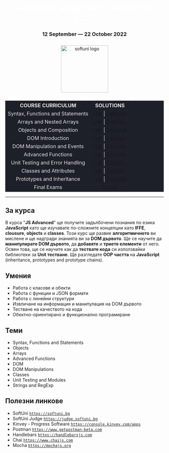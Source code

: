 <div align="center">
<h1 style="color:white">Javascript Advanced - September 2022</h1>
<h3>12 September ― 22 October 2022</h3>
<img src="https://upload.wikimedia.org/wikipedia/commons/7/76/Logo_Software_University_%28SoftUni%29_-_blue.png" 
  alt="softuni logo"
  style="position:relative; width:150px; padding:10px; margin: 0 auto;"
  />

<table style="width:100%; max-width:1000px; background-color:#1d2029; color:#e4e4e4">
<tr>
  <th style="text-align:center; vertical-align: middle;">COURSE  CURRICULUM</th>
  <th style="text-align:center; vertical-align: middle;">SOLUTIONS</th>
</tr>
<tr>
  <td style="text-align:center; vertical-align: middle;">Syntax, Functions and Statements</td>
  <td style="text-align:center; vertical-align: middle;">
    <a href="https://github.com/DimitarMitev92/JS-Advanced/tree/main/01.%20Syntax%2C%20Functions%20and%20Statements%20-%20Lab">Lab</a> |
    <a href="">Exercise</a> 
  </td>
</tr>
<tr>
  <td style="text-align: center; vertical-align: middle;">Arrays and Nested Arrays</td>
  <td style="text-align: center; vertical-align: middle;">
    <a href="">Lab</a> |
    <a href="">Exercise</a> 
  </td>
</tr>
<tr>
  <td style="text-align: center; vertical-align: middle;">Objects and Composition</td>
  <td style="text-align: center; vertical-align: middle;">
    <a href="">Lab</a> |
    <a href="">Exercise</a> 
  </td>
</tr>
<tr>
  <td style="text-align: center; vertical-align: middle;">DOM Introduction</td>
  <td style="text-align: center; vertical-align: middle;">
    <a href="">
    Lab</a> |
    <a href="">Exercise</a> 
  </td>
</tr>
<tr>
  <td style="text-align: center; vertical-align: middle;">DOM Manipulation and Events</td>
  <td style="text-align: center; vertical-align: middle;">
    <a href="">Lab</a> |
    <a href="">Exercise</a> 
  </td>
</tr>
<tr>
  <td style="text-align: center; vertical-align: middle;">Advanced Functions</td>
  <td style="text-align: center; vertical-align: middle;">
    <a href="">Lab</a> |
    <a href="">Exercise</a> 
  </td>
</tr>
<tr>
  <td style="text-align: center; vertical-align: middle;">Unit Testing and Error Handling</td>
  <td style="text-align: center; vertical-align: middle;">
    <a href="">Lab</a> |
    <a href="">Exercise</a> 
  </td>
</tr>
<tr>
  <td style="text-align: center; vertical-align: middle;">Classes and Attributes</td>
  <td style="text-align: center; vertical-align: middle;">
    <a href="">Lab</a> |
    <a href="">Exercise</a> 
  </td>
</tr>
<tr>
  <td style="text-align: center; vertical-align: middle;">Prototypes and Inheritance</td>
  <td style="text-align: center; vertical-align: middle;">
    <a href="">Lab</a> |
    <a href="">Exercise</a> 
  </td>
</tr>
<tr>
  <td style="text-align: center; vertical-align: middle;">Final Exams</td>
  <td style="text-align: center; vertical-align: middle;">
    <a href="">Exams</a>
  </td>
</tr>
</table>
</div>

---

## За курса

В курса "**JS Advanced**" ще получите задълбочени познания по езика **JavaScript** като ще изучавате по-сложните концепции като **IFFE**, **clousure**, **objects** и **classes**. Този курс ще развие **алгоритмичното** ви мислене и ще надгради знанията ви за **DOM дървото**. Ще се научите да **манипулирате DOM дървото**, да **добавяте** и **триете елементи** от него. Освен това, ще се научите как да **тествате кода** си използвайки библиотеки за **Unit тестване**. Ще разгледате **OOP частта** на **JavaScript** (inheritance, prototypes and prototype chains).

## Умения

- Работа с класове и обекти
- Работа с функции и JSON формати
- Работа с линейни структури
- Извличане на информация и манипулация на DOM дървото
- Тестване на качеството на кода
- Обектно-ориентирано и функционално програмиране

## Теми

- Syntax, Functions and Statements
- Objects
- Arrays
- Advanced Functions
- DOM
- DOM Manipulations
- Classes
- Unit Testing and Modules
- Strings and RegExp

## Полезни линкове

- SoftUni 
<a href="https://softuni.bg">`https://softuni.bg`</a>
- SoftUni Judge 
<a href="https://judge.softuni.bg">`https://judge.softuni.bg`</a>
- Kinvey - Progress Software 
<a href="https://console.kinvey.com/apps">`https://console.kinvey.com/apps`</a>
- Postman 
<a href="https://www.getpostman-beta.com">`https://www.getpostman-beta.com`</a>
- Handlebars 
<a href="https://handlebarsjs.com">`https://handlebarsjs.com`</a>
- Chai 
<a href="https://www.chaijs.com">`https://www.chaijs.com`</a>
- Mocha 
<a href="https://mochajs.org">`https://mochajs.org`</a>

